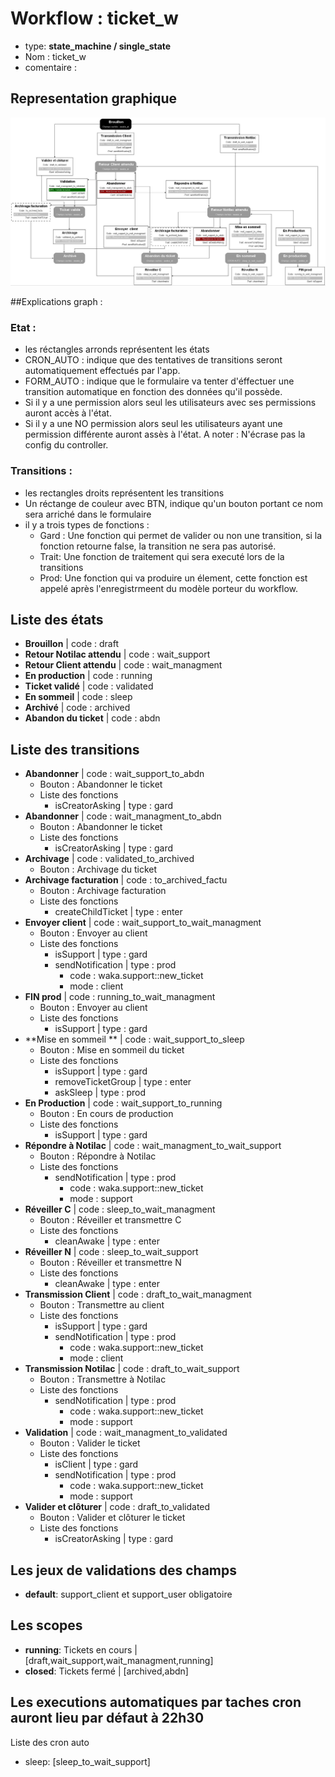 # Workflow : **ticket_w**
* type: **state_machine / single_state**
* Nom : ticket_w
* comentaire : 

## Representation graphique
![](../assets/docs_images/ticket_w_tb.jpeg)


##Explications graph : 
### Etat : 
* les réctangles arronds représentent les états
* CRON_AUTO : indique que des tentatives de transitions seront automatiquement effectués par l'app. 
* FORM_AUTO : indique que le formulaire va tenter d'éffectuer une transition automatique en fonction des données qu'il possède. 
* Si il y a une permission alors seul les utilisateurs avec ses permissions auront accès à l'état. 
* Si il y a une NO permission alors seul les  utilisateurs ayant une permission différente auront assès à l'état. A noter : N'écrase pas la config du controller. 

### Transitions :  
* les rectangles droits représentent les transitions 
* Un réctange de couleur avec BTN, indique qu'un bouton portant ce nom sera arriché dans le formulaire 
* il y a trois types de fonctions : 
  * Gard : Une fonction qui permet de valider ou non une transition, si la fonction retourne false, la transition ne sera pas autorisé. 
  * Trait: Une fonction de traitement qui sera executé lors de la transitions 
  * Prod: Une fonction qui va produire un élement, cette fonction est appelé après l'enregistrmeent du modèle porteur du workflow. 

## Liste des états
* **Brouillon** | code : draft
* **Retour Notilac attendu** | code : wait_support
* **Retour Client attendu** | code : wait_managment
* **En production** | code : running
* **Ticket validé** | code : validated
* **En sommeil** | code : sleep
* **Archivé** | code : archived
* **Abandon du ticket** | code : abdn

## Liste des transitions
* **Abandonner** | code : wait_support_to_abdn
    * Bouton : Abandonner le ticket
    * Liste des fonctions 
        *  isCreatorAsking | type : gard
* **Abandonner** | code : wait_managment_to_abdn
    * Bouton : Abandonner le ticket
    * Liste des fonctions 
        *  isCreatorAsking | type : gard
* **Archivage** | code : validated_to_archived
    * Bouton : Archivage du ticket
* **Archivage facturation** | code : to_archived_factu
    * Bouton : Archivage facturation
    * Liste des fonctions 
        *  createChildTicket | type : enter
* **Envoyer  client** | code : wait_support_to_wait_managment
    * Bouton : Envoyer au client
    * Liste des fonctions 
        *  isSupport | type : gard
        *  sendNotification | type : prod
            * code : waka.support::new_ticket 
            * mode : client 
* **FIN prod** | code : running_to_wait_managment
    * Bouton : Envoyer au client
    * Liste des fonctions 
        *  isSupport | type : gard
* **Mise en sommeil ** | code : wait_support_to_sleep
    * Bouton : Mise en sommeil du ticket
    * Liste des fonctions 
        *  isSupport | type : gard
        *  removeTicketGroup | type : enter
        *  askSleep | type : prod
* **En Production** | code : wait_support_to_running
    * Bouton : En cours de production
    * Liste des fonctions 
        *  isSupport | type : gard
* **Répondre à Notilac** | code : wait_managment_to_wait_support
    * Bouton : Répondre à Notilac
    * Liste des fonctions 
        *  sendNotification | type : prod
            * code : waka.support::new_ticket 
            * mode : support 
* **Réveiller C** | code : sleep_to_wait_managment
    * Bouton : Réveiller et transmettre C
    * Liste des fonctions 
        *  cleanAwake | type : enter
* **Réveiller N** | code : sleep_to_wait_support
    * Bouton : Réveiller et transmettre N
    * Liste des fonctions 
        *  cleanAwake | type : enter
* **Transmission Client** | code : draft_to_wait_managment
    * Bouton : Transmettre au  client
    * Liste des fonctions 
        *  isSupport | type : gard
        *  sendNotification | type : prod
            * code : waka.support::new_ticket 
            * mode : client 
* **Transmission Notilac** | code : draft_to_wait_support
    * Bouton : Transmettre à Notilac
    * Liste des fonctions 
        *  sendNotification | type : prod
            * code : waka.support::new_ticket 
            * mode : support 
* **Validation** | code : wait_managment_to_validated
    * Bouton : Valider le ticket
    * Liste des fonctions 
        *  isClient | type : gard
        *  sendNotification | type : prod
            * code : waka.support::new_ticket 
            * mode : support 
* **Valider et clôturer** | code : draft_to_validated
    * Bouton : Valider et clôturer le ticket
    * Liste des fonctions 
        *  isCreatorAsking | type : gard

## Les jeux de validations des champs
* **default**: support_client et support_user obligatoire

## Les scopes
* **running**: Tickets en cours | [draft,wait_support,wait_managment,running]  
* **closed**: Tickets fermé | [archived,abdn]  

## Les executions automatiques par taches cron auront lieu par défaut à  22h30
Liste des cron auto 
* sleep: [sleep_to_wait_support]
